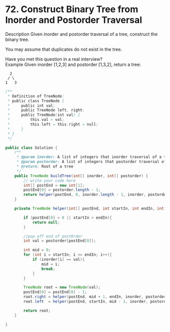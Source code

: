# 72. Construct Binary Tree from Inorder and Postorder Traversal

Description
Given inorder and postorder traversal of a tree, construct the binary tree.

You may assume that duplicates do not exist in the tree.

Have you met this question in a real interview?  
Example
Given inorder [1,2,3] and postorder [1,3,2], return a tree:

```
  2
 / \
1   3
```




```java
/**
 * Definition of TreeNode:
 * public class TreeNode {
 *     public int val;
 *     public TreeNode left, right;
 *     public TreeNode(int val) {
 *         this.val = val;
 *         this.left = this.right = null;
 *     }
 * }
 */

public class Solution {
    /**
     * @param inorder: A list of integers that inorder traversal of a tree
     * @param postorder: A list of integers that postorder traversal of a tree
     * @return: Root of a tree
     */
    public TreeNode buildTree(int[] inorder, int[] postorder) {
        // write your code here
        int[] postEnd = new int[1];
        postEnd[0] = postorder.length - 1;
        return helper(postEnd, 0, inorder.length - 1, inorder, postorder);
    }

    private TreeNode helper(int[] postEnd, int startIn, int endIn, int[] inorder, int[] postorder) {

        if (postEnd[0] < 0 || startIn > endIn){
            return null;
        }

        //pop off end of postOrder
        int val = postorder[postEnd[0]];

        int mid = 0;
        for (int i = startIn; i <= endIn; i++){
            if (inorder[i] == val){
                mid = i;
                break;
            }
        }

        TreeNode root = new TreeNode(val);
        postEnd[0] = postEnd[0] - 1;
        root.right = helper(postEnd, mid + 1, endIn, inorder, postorder);
        root.left  = helper(postEnd, startIn, mid - 1, inorder, postorder);

        return root;
    }

}
```
